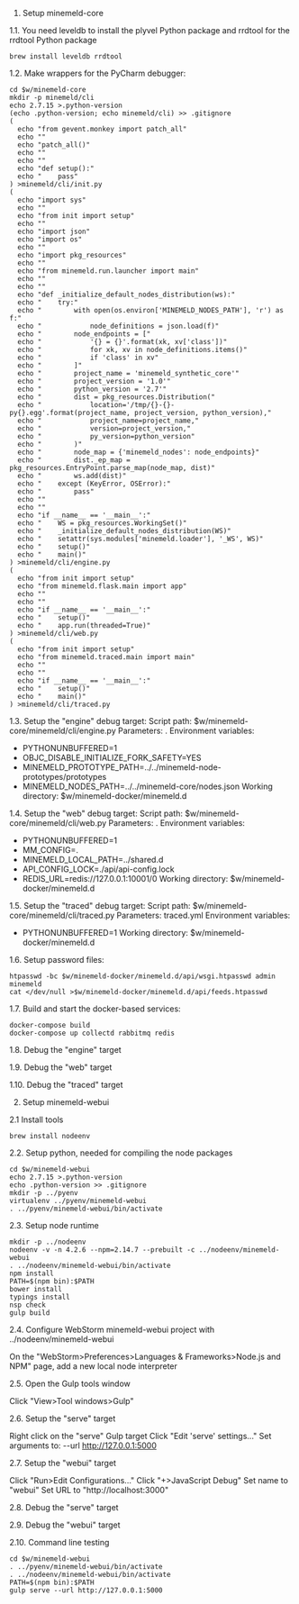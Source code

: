 1. Setup minemeld-core

1.1. You need leveldb to install the plyvel Python package and rrdtool for the rrdtool Python package
```
brew install leveldb rrdtool
```

1.2. Make wrappers for the PyCharm debugger:
```
cd $w/minemeld-core
mkdir -p minemeld/cli
echo 2.7.15 >.python-version
(echo .python-version; echo minemeld/cli) >> .gitignore
(
  echo "from gevent.monkey import patch_all"
  echo ""
  echo "patch_all()"
  echo ""
  echo ""
  echo "def setup():"
  echo "    pass"
) >minemeld/cli/init.py
(
  echo "import sys"
  echo ""
  echo "from init import setup"
  echo ""
  echo "import json"
  echo "import os"
  echo ""
  echo "import pkg_resources"
  echo ""
  echo "from minemeld.run.launcher import main"
  echo ""
  echo ""
  echo "def _initialize_default_nodes_distribution(ws):"
  echo "    try:"
  echo "        with open(os.environ['MINEMELD_NODES_PATH'], 'r') as f:"
  echo "            node_definitions = json.load(f)"
  echo "        node_endpoints = ["
  echo "            '{} = {}'.format(xk, xv['class'])"
  echo "            for xk, xv in node_definitions.items()"
  echo "            if 'class' in xv"
  echo "        ]"
  echo "        project_name = 'minemeld_synthetic_core'"
  echo "        project_version = '1.0'"
  echo "        python_version = '2.7'"
  echo "        dist = pkg_resources.Distribution("
  echo "            location='/tmp/{}-{}-py{}.egg'.format(project_name, project_version, python_version),"
  echo "            project_name=project_name,"
  echo "            version=project_version,"
  echo "            py_version=python_version"
  echo "        )"
  echo "        node_map = {'minemeld_nodes': node_endpoints}"
  echo "        dist._ep_map = pkg_resources.EntryPoint.parse_map(node_map, dist)"
  echo "        ws.add(dist)"
  echo "    except (KeyError, OSError):"
  echo "        pass"
  echo ""
  echo ""
  echo "if __name__ == '__main__':"
  echo "    WS = pkg_resources.WorkingSet()"
  echo "    _initialize_default_nodes_distribution(WS)"
  echo "    setattr(sys.modules['minemeld.loader'], '_WS', WS)"
  echo "    setup()"
  echo "    main()"
) >minemeld/cli/engine.py
(
  echo "from init import setup"
  echo "from minemeld.flask.main import app"
  echo ""
  echo ""
  echo "if __name__ == '__main__':"
  echo "    setup()"
  echo "    app.run(threaded=True)"
) >minemeld/cli/web.py
(
  echo "from init import setup"
  echo "from minemeld.traced.main import main"
  echo ""
  echo ""
  echo "if __name__ == '__main__':"
  echo "    setup()"
  echo "    main()"
) >minemeld/cli/traced.py
```

1.3. Setup the "engine" debug target:
Script path: $w/minemeld-core/minemeld/cli/engine.py
Parameters: .
Environment variables:
  - PYTHONUNBUFFERED=1
  - OBJC_DISABLE_INITIALIZE_FORK_SAFETY=YES
  - MINEMELD_PROTOTYPE_PATH=../../minemeld-node-prototypes/prototypes
  - MINEMELD_NODES_PATH=../../minemeld-core/nodes.json
Working directory: $w/minemeld-docker/minemeld.d

1.4. Setup the "web" debug target:
Script path: $w/minemeld-core/minemeld/cli/web.py
Parameters: .
Environment variables:
  - PYTHONUNBUFFERED=1
  - MM_CONFIG=.
  - MINEMELD_LOCAL_PATH=../shared.d
  - API_CONFIG_LOCK=./api/api-config.lock
  - REDIS_URL=redis://127.0.0.1:10001/0
Working directory: $w/minemeld-docker/minemeld.d

1.5. Setup the "traced" debug target:
Script path: $w/minemeld-core/minemeld/cli/traced.py
Parameters: traced.yml
Environment variables:
  - PYTHONUNBUFFERED=1
Working directory: $w/minemeld-docker/minemeld.d

1.6. Setup password files:

```
htpasswd -bc $w/minemeld-docker/minemeld.d/api/wsgi.htpasswd admin minemeld
cat </dev/null >$w/minemeld-docker/minemeld.d/api/feeds.htpasswd
```

1.7. Build and start the docker-based services:

```
docker-compose build
docker-compose up collectd rabbitmq redis
```

1.8. Debug the "engine" target

1.9. Debug the "web" target

1.10. Debug the "traced" target

2. Setup minemeld-webui

2.1 Install tools
```
brew install nodeenv
```

2.2. Setup python, needed for compiling the node packages
```
cd $w/minemeld-webui
echo 2.7.15 >.python-version
echo .python-version >> .gitignore
mkdir -p ../pyenv
virtualenv ../pyenv/minemeld-webui
. ../pyenv/minemeld-webui/bin/activate
```

2.3. Setup node runtime
```
mkdir -p ../nodeenv
nodeenv -v -n 4.2.6 --npm=2.14.7 --prebuilt -c ../nodeenv/minemeld-webui
. ../nodeenv/minemeld-webui/bin/activate
npm install
PATH=$(npm bin):$PATH
bower install
typings install
nsp check
gulp build
```

2.4. Configure WebStorm minemeld-webui project with ../nodeenv/minemeld-webui

On the "WebStorm>Preferences>Languages & Frameworks>Node.js and NPM" page, add a new local node interpreter

2.5. Open the Gulp tools window

Click "View>Tool windows>Gulp"

2.6. Setup the "serve" target

Right click on the "serve" Gulp target
Click "Edit 'serve' settings..."
Set arguments to: --url http://127.0.0.1:5000

2.7. Setup the "webui" target

Click "Run>Edit Configurations..."
Click "+>JavaScript Debug"
Set name to "webui"
Set URL to "http://localhost:3000"

2.8. Debug the "serve" target

2.9. Debug the "webui" target

2.10. Command line testing
```
cd $w/minemeld-webui
. ../pyenv/minemeld-webui/bin/activate
. ../nodeenv/minemeld-webui/bin/activate
PATH=$(npm bin):$PATH
gulp serve --url http://127.0.0.1:5000
```
